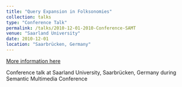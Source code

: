 ```yaml
---
title: "Query Expansion in Folksonomies"
collection: talks
type: "Conference Talk"
permalink: /talks/2010-12-01-2010-Conference-SAMT
venue: "Saarland University"
date: 2010-12-01
location: "Saarbrücken, Germany"
---
```


[More information here](https://www.springer.com/gp/book/9783642230165)

Conference talk at Saarland University, Saarbrücken, Germany during Semantic Multimedia Conference
